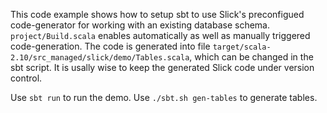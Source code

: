 This code example shows how to setup sbt to use Slick's preconfigued code-generator for working with an existing database schema. `project/Build.scala` enables automatically as well as manually triggered code-generation. The code is generated into file `target/scala-2.10/src_managed/slick/demo/Tables.scala`, which can be changed in the sbt script. It is usally wise to keep the generated Slick code under version control.

Use `sbt run` to run the demo.
Use `./sbt.sh gen-tables` to generate tables.
